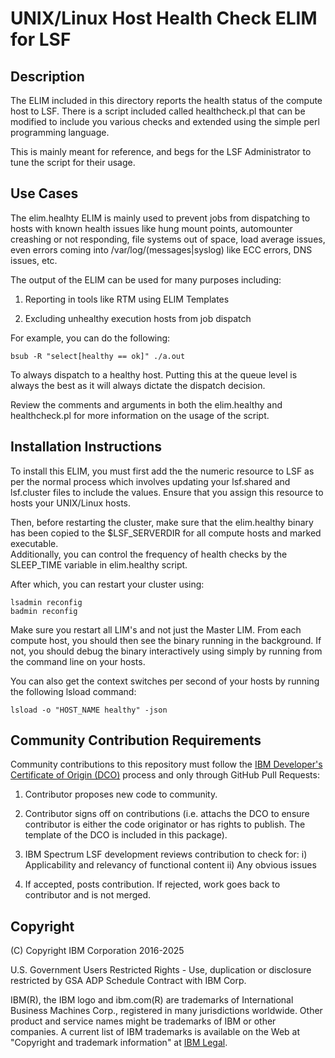 # UNIX/Linux Host Health Check ELIM for LSF

## Description

The ELIM included in this directory reports the health status of the 
compute host to LSF.  There is a script included called healthcheck.pl
that can be modified to include you various checks and extended
using the simple perl programming language.

This is mainly meant for reference, and begs for the LSF Administrator
to tune the script for their usage.

## Use Cases

The elim.healhty ELIM is mainly used to prevent jobs from dispatching
to hosts with known health issues like hung mount points, automounter
creashing or not responding, file systems out of space, load average
issues, even errors coming into /var/log/(messages|syslog) like
ECC errors, DNS issues, etc.

The output of the ELIM can be used for many purposes including:

1) Reporting in tools like RTM using ELIM Templates

2) Excluding unhealthy execution hosts from job dispatch

For example, you can do the following:

	bsub -R "select[healthy == ok]" ./a.out

To always dispatch to a healthy host.  Putting this at the queue
level is always the best as it will always dictate the dispatch
decision.

Review the comments and arguments in both the elim.healthy
and healthcheck.pl for more information on the usage of the script.

## Installation Instructions

To install this ELIM, you must first add the the numeric resource to LSF as 
per the normal process which involves updating your lsf.shared and lsf.cluster 
files to include the values.  Ensure that you assign this resource to hosts 
your UNIX/Linux hosts.

Then, before restarting the cluster, make sure that the elim.healthy binary has been 
copied to the $LSF_SERVERDIR for all compute hosts and marked executable.  
Additionally, you can control the frequency of health checks by the SLEEP_TIME
variable in elim.healthy script.

After which, you can restart your cluster using:

	lsadmin reconfig
	badmin reconfig

Make sure you restart all LIM's and not just the Master LIM.  From each compute 
host, you should then see the binary running in the background.  If not, you 
should debug the binary interactively using simply by running from the command 
line on your hosts.

You can also get the context switches per second of your hosts by running the 
following lsload command:

	lsload -o "HOST_NAME healthy" -json

## Community Contribution Requirements

Community contributions to this repository must follow the [IBM Developer's Certificate of Origin (DCO)](https://github.com/IBMSpectrumComputing/platform-python-lsf-api/blob/master/IBMDCO.md) process and only through GitHub Pull Requests:

 1. Contributor proposes new code to community.

 2. Contributor signs off on contributions 
    (i.e. attachs the DCO to ensure contributor is either the code 
    originator or has rights to publish. The template of the DCO is included in
    this package).
 
 3. IBM Spectrum LSF development reviews contribution to check for:
    i)  Applicability and relevancy of functional content 
    ii) Any obvious issues

 4. If accepted, posts contribution. If rejected, work goes back to contributor and is not merged.

## Copyright

(C) Copyright IBM Corporation 2016-2025

U.S. Government Users Restricted Rights - Use, duplication or disclosure 
restricted by GSA ADP Schedule Contract with IBM Corp.

IBM(R), the IBM logo and ibm.com(R) are trademarks of International Business Machines Corp., 
registered in many jurisdictions worldwide. Other product and service names might be trademarks 
of IBM or other companies. A current list of IBM trademarks is available on the Web at 
"Copyright and trademark information" at [IBM Legal](www.ibm.com/legal/copytrade.shtml).

